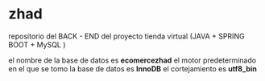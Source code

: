 # zhad
repositorio del BACK - END del proyecto tienda virtual (JAVA + SPRING BOOT + MySQL )


el nombre de la base de datos es **ecomercezhad**
el motor predeterminado en el que se tomo la base de datos es  **InnoDB**
el cortejamiento es **utf8_bin**
